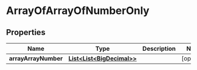 

# ArrayOfArrayOfNumberOnly

## Properties

Name | Type | Description | Notes
------------ | ------------- | ------------- | -------------
**arrayArrayNumber** | [**List&lt;List&lt;BigDecimal&gt;&gt;**](List.md) |  |  [optional]



